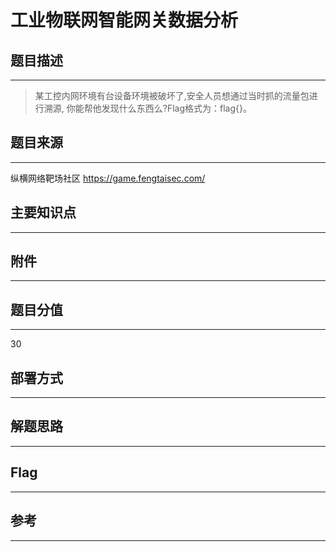 # 工业物联网智能网关数据分析

## 题目描述
---
> 某工控内网环境有台设备环境被破坏了,安全人员想通过当时抓的流量包进行溯源, 你能帮他发现什么东西么?Flag格式为：flag{}。

## 题目来源
---
纵横网络靶场社区 https://game.fengtaisec.com/

## 主要知识点
---


## 附件
---


## 题目分值
---
30

## 部署方式
---


## 解题思路
---


## Flag
---


## 参考
---
